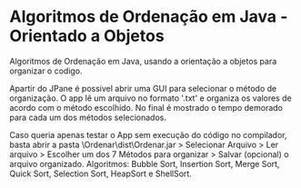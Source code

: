 # Algoritmos de Ordenação em Java - Orientado a Objetos
Algoritmos de Ordenação em Java, usando a orientação a objetos para organizar o codigo.

Apartir do JPane é possivel abrir uma GUI para selecionar o método de organização. O app lê um arquivo no formato '.txt' e organiza os valores de acordo com o método escolhido. No final é mostrado o tempo demorado para cada um dos métodos selecionados.

Caso queria apenas testar o App sem execução do código no compilador, basta abrir a pasta \Ordenar\dist\Ordenar.jar > Selecionar Arquivo > Ler arquivo > Escolher um dos 7 Métodos para organizar > Salvar (opcional) o arquivo organizado.
Algoritmos: Bubble Sort, Insertion Sort, Merge Sort, Quick Sort, Selection Sort, HeapSort e ShellSort.
